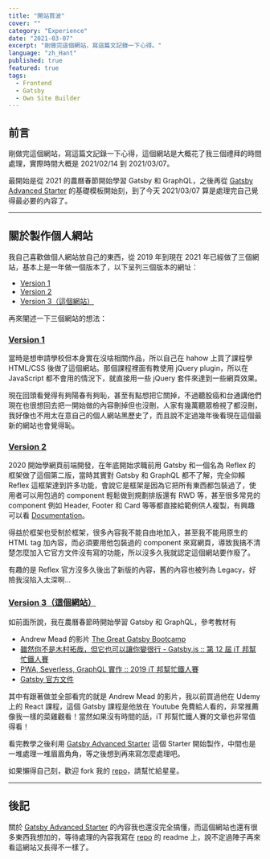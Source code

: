 ```yaml
---
title: "開站首波"
cover: ""
category: "Experience"
date: "2021-03-07"
excerpt: "剛做完這個網站，寫這篇文記錄一下心得。"
language: "zh_Hant"
published: true
featured: true
tags:
  - Frontend
  - Gatsby
  - Own Site Builder
---
```


## 前言

剛做完這個網站，寫這篇文記錄一下心得，這個網站是大概花了我三個禮拜的時間處理，實際時間大概是 2021/02/14 到 2021/03/07。

最開始是從 2021 的農曆春節開始學習 Gatsby 和 GraphQL，之後再從 [Gatsby Advanced Starter](https://github.com/Vagr9K/gatsby-advanced-starter) 的基礎模板開始刻，到了今天 2021/03/07 算是處理完自己覺得最必要的內容了。

---

## 關於製作個人網站

我自己喜歡做個人網站放自己的東西，從 2019 年到現在 2021 年已經做了三個網站，基本上是一年做一個版本了，以下呈列三個版本的網址：

- [Version 1](https://yskuo.github.io/CV/)
- [Version 2](https://arsenekuo.tw/)
- [Version 3（這個網站）](https://keen-swanson-8a9a21.netlify.app/)

再來闡述一下三個網站的想法：

### [Version 1](https://yskuo.github.io/CV/)

當時是想申請學校但本身實在沒啥相關作品，所以自己在 hahow 上買了課程學 HTML/CSS 後做了這個網站。那個課程裡面有教使用 jQuery plugin，所以在 JavaScript 都不會用的情況下，就直接用一些 jQuery 套件來達到一些網頁效果。

現在回頭看覺得有夠陽春有夠恥，甚至有點想把它關掉，不過聽股癌和台通講他們現在也很想回去把一開始做的內容刪掉但也沒刪，人家有幾萬聽眾檢視了都沒刪，我好像也不用太在意自己的個人網站黑歷史了，而且說不定過幾年後看現在這個最新的網站也會覺得恥。

### [Version 2](https://arsenekuo.tw/)

2020 開始學網頁前端開發，在年底開始求職前用 Gatsby 和一個名為 Reflex 的框架做了這個第二版，當時其實對 Gatsby 和 GraphQL 都不了解，完全仰賴 Reflex 這框架達到許多功能，會說它是框架是因為它把所有東西都包裝過了，使用者可以用包過的 component 輕鬆做到規劃排版還有 RWD 等，甚至很多常見的 component 例如 Header, Footer 和 Card 等等都直接給範例供人複製，有興趣可以看 [Documentation](https://legacy.reflexjs.org/docs)。

得益於框架也受制於框架，很多內容我不能自由地加入，甚至我不能用原生的 HTML tag 加內容，而必須要用他包裝過的 component 來寫網頁，導致我搞不清楚怎麼加入它官方文件沒有寫的功能，所以沒多久我就認定這個網站要作廢了。

有趣的是 Reflex 官方沒多久後出了新版的內容，舊的內容也被列為 Legacy，好險我沒陷入太深啊...

### [Version 3（這個網站）](https://keen-swanson-8a9a21.netlify.app/)

如前面所說，我在農曆春節時開始學習 Gatsby 和 GraphQL，參考教材有

- Andrew Mead 的影片 [The Great Gatsby Bootcamp](https://www.youtube.com/watch?v=8t0vNu2fCCM)
- [雖然你不是木村拓哉，但它也可以讓你變很行 - Gatsby.js :: 第 12 屆 iT 邦幫忙鐵人賽](https://ithelp.ithome.com.tw/users/20109495/ironman/3794)
- [PWA, Severless, GraphQL 實作 :: 2019 iT 邦幫忙鐵人賽](https://ithelp.ithome.com.tw/users/20091454/ironman/1886)
- [Gatsby 官方文件](https://www.gatsbyjs.com/docs/)

其中有跟著做並全部看完的就是 Andrew Mead 的影片，我以前買過他在 Udemy 上的 React 課程，這個 Gatsby 課程是他放在 Youtube 免費給人看的，非常推薦像我一樣的菜雞觀看！當然如果沒有時間的話，iT 邦幫忙鐵人賽的文章也非常值得看！

看完教學之後利用 [Gatsby Advanced Starter](https://github.com/Vagr9K/gatsby-advanced-starter) 這個 Starter 開始製作，中間也是一堆處理一堆眉眉角角，等之後想到再來寫怎麼處理吧。

如果懶得自己刻，歡迎 fork 我的 [repo](https://github.com/YSKuo/personal-site-v3)，請幫忙給星星。

---

## 後記

關於 [Gatsby Advanced Starter](https://github.com/Vagr9K/gatsby-advanced-starter) 的內容我也還沒完全搞懂，而這個網站也還有很多東西我想加的，等待處理的內容我寫在 [repo](https://github.com/YSKuo/personal-site-v3) 的 readme 上，說不定過陣子再來看這網站又長得不一樣了。
